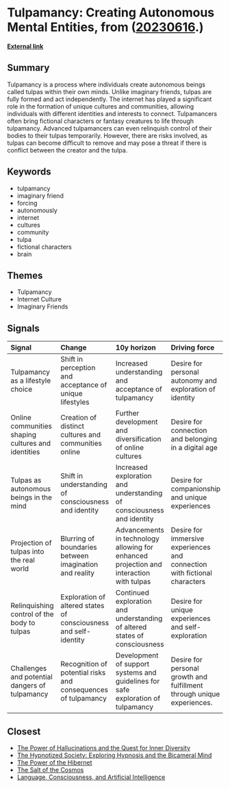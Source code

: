 # __Tulpamancy: Creating Autonomous Mental Entities__, from ([20230616](https://kghosh.substack.com/p/20230616).)

__[External link](https://nowthenmagazine.com/articles/morleys-fun-page-tulpamancy-explained)__



## Summary

Tulpamancy is a process where individuals create autonomous beings called tulpas within their own minds. Unlike imaginary friends, tulpas are fully formed and act independently. The internet has played a significant role in the formation of unique cultures and communities, allowing individuals with different identities and interests to connect. Tulpamancers often bring fictional characters or fantasy creatures to life through tulpamancy. Advanced tulpamancers can even relinquish control of their bodies to their tulpas temporarily. However, there are risks involved, as tulpas can become difficult to remove and may pose a threat if there is conflict between the creator and the tulpa.

## Keywords

* tulpamancy
* imaginary friend
* forcing
* autonomously
* internet
* cultures
* community
* tulpa
* fictional characters
* brain

## Themes

* Tulpamancy
* Internet Culture
* Imaginary Friends

## Signals

| Signal                                             | Change                                                           | 10y horizon                                                                             | Driving force                                                             |
|:---------------------------------------------------|:-----------------------------------------------------------------|:----------------------------------------------------------------------------------------|:--------------------------------------------------------------------------|
| Tulpamancy as a lifestyle choice                   | Shift in perception and acceptance of unique lifestyles          | Increased understanding and acceptance of tulpamancy                                    | Desire for personal autonomy and exploration of identity                  |
| Online communities shaping cultures and identities | Creation of distinct cultures and communities online             | Further development and diversification of online cultures                              | Desire for connection and belonging in a digital age                      |
| Tulpas as autonomous beings in the mind            | Shift in understanding of consciousness and identity             | Increased exploration and understanding of consciousness and identity                   | Desire for companionship and unique experiences                           |
| Projection of tulpas into the real world           | Blurring of boundaries between imagination and reality           | Advancements in technology allowing for enhanced projection and interaction with tulpas | Desire for immersive experiences and connection with fictional characters |
| Relinquishing control of the body to tulpas        | Exploration of altered states of consciousness and self-identity | Continued exploration and understanding of altered states of consciousness              | Desire for unique experiences and self-exploration                        |
| Challenges and potential dangers of tulpamancy     | Recognition of potential risks and consequences of tulpamancy    | Development of support systems and guidelines for safe exploration of tulpamancy        | Desire for personal growth and fulfillment through unique experiences.    |

## Closest

* [The Power of Hallucinations and the Quest for Inner Diversity](efd4c52c6b463ea98a9302e343414689)
* [The Hypnotized Society: Exploring Hypnosis and the Bicameral Mind](b7b7937de66bde57d6ca5ef00fd23cc9)
* [The Power of the Hibernet](9e74c32425eab87ba36167bfe05c8f2c)
* [The Salt of the Cosmos](fa8cbd7fc0beae839d485f07ed3b6dff)
* [Language, Consciousness, and Artificial Intelligence](be997e3b990e47741f965552e6c37b79)